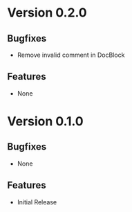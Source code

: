 # Version 0.2.0

## Bugfixes

* Remove invalid comment in DocBlock

## Features

* None

# Version 0.1.0

## Bugfixes

* None

## Features

* Initial Release
